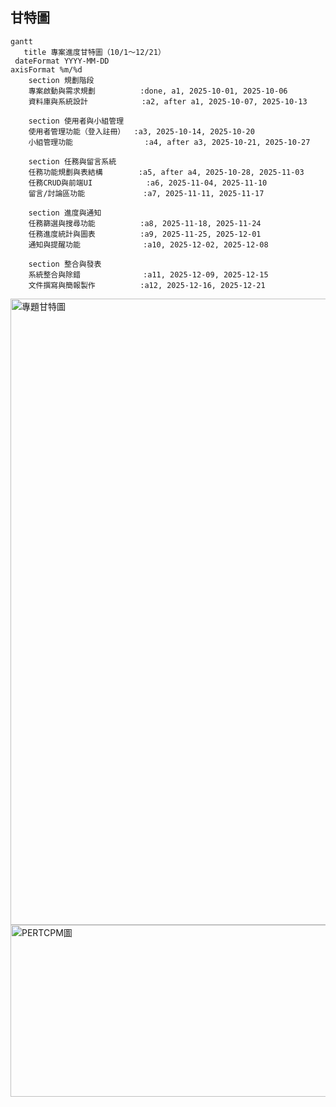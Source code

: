 ## 甘特圖

```mermaid
gantt
   title 專案進度甘特圖（10/1～12/21）
 dateFormat YYYY-MM-DD
axisFormat %m/%d
    section 規劃階段
    專案啟動與需求規劃          :done, a1, 2025-10-01, 2025-10-06
    資料庫與系統設計            :a2, after a1, 2025-10-07, 2025-10-13

    section 使用者與小組管理
    使用者管理功能（登入註冊）  :a3, 2025-10-14, 2025-10-20
    小組管理功能                :a4, after a3, 2025-10-21, 2025-10-27

    section 任務與留言系統
    任務功能規劃與表結構        :a5, after a4, 2025-10-28, 2025-11-03
    任務CRUD與前端UI            :a6, 2025-11-04, 2025-11-10
    留言/討論區功能             :a7, 2025-11-11, 2025-11-17

    section 進度與通知
    任務篩選與搜尋功能          :a8, 2025-11-18, 2025-11-24
    任務進度統計與圖表          :a9, 2025-11-25, 2025-12-01
    通知與提醒功能              :a10, 2025-12-02, 2025-12-08

    section 整合與發表
    系統整合與除錯              :a11, 2025-12-09, 2025-12-15
    文件撰寫與簡報製作          :a12, 2025-12-16, 2025-12-21
```

<img width="1685" height="1002" alt="專題甘特圖" src="https://github.com/user-attachments/assets/f257b8b4-9568-44c3-8f35-b7657305ac4a" />

<img width="1685" height="275" alt="PERTCPM圖" src="https://github.com/user-attachments/assets/3c161520-7a8d-4bc6-a9e9-ba47f98b84e3" />


